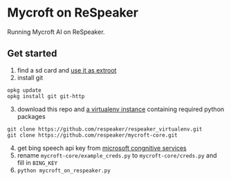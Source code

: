 Mycroft on ReSpeaker
====================

Running Mycroft AI on ReSpeaker.

## Get started
1. find a sd card and [use it as extroot](https://github.com/respeaker/get_started_with_respeaker/blob/master/QuickStart.md#use-sd-card-to-extend-storage)
2. install git

  ```
  opkg update
  opkg install git git-http
  ```

3. download this repo and [a virtualenv instance](https://github.com/respeaker/respeaker_virtualenv) containing required python packages

  ```
  git clone https://github.com/respeaker/respeaker_virtualenv.git
  git clone https://github.com/respeaker/mycroft-core.git
  ```

4. get bing speech api key from [microsoft congnitive services](https://www.microsoft.com/cognitive-services/en-us/speech-api)
5. rename `mycroft-core/example_creds.py` to `mycroft-core/creds.py` and fill in `BING_KEY`
6. `python mycroft_on_respeaker.py`
